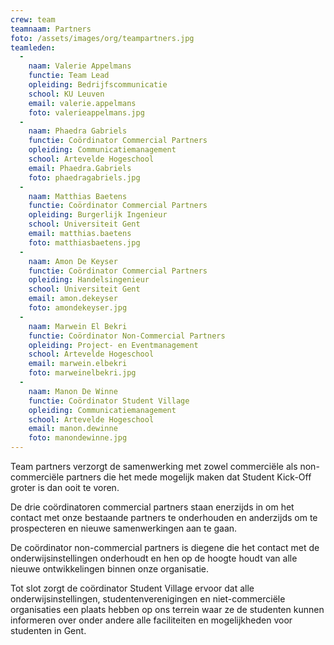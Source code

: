 ```yaml
---
crew: team
teamnaam: Partners
foto: /assets/images/org/teampartners.jpg
teamleden:
  -
    naam: Valerie Appelmans
    functie: Team Lead
    opleiding: Bedrijfscommunicatie
    school: KU Leuven
    email: valerie.appelmans
    foto: valerieappelmans.jpg
  -
    naam: Phaedra Gabriels
    functie: Coördinator Commercial Partners
    opleiding: Communicatiemanagement
    school: Artevelde Hogeschool
    email: Phaedra.Gabriels
    foto: phaedragabriels.jpg
  -
    naam: Matthias Baetens
    functie: Coördinator Commercial Partners
    opleiding: Burgerlijk Ingenieur
    school: Universiteit Gent
    email: matthias.baetens
    foto: matthiasbaetens.jpg
  -
    naam: Amon De Keyser
    functie: Coördinator Commercial Partners
    opleiding: Handelsingenieur
    school: Universiteit Gent
    email: amon.dekeyser
    foto: amondekeyser.jpg
  -
    naam: Marwein El Bekri
    functie: Coördinator Non-Commercial Partners
    opleiding: Project- en Eventmanagement
    school: Artevelde Hogeschool
    email: marwein.elbekri
    foto: marweinelbekri.jpg
  -
    naam: Manon De Winne
    functie: Coördinator Student Village
    opleiding: Communicatiemanagement
    school: Artevelde Hogeschool
    email: manon.dewinne
    foto: manondewinne.jpg
---
```


Team partners verzorgt de samenwerking met zowel commerciële als non-commerciële partners die het mede mogelijk maken dat Student Kick-Off groter is dan ooit te voren.


De drie coördinatoren commercial partners staan enerzijds in om het contact met onze bestaande partners te onderhouden en anderzijds om te prospecteren en nieuwe samenwerkingen aan te gaan.


De coördinator non-commercial partners is diegene die het contact met de onderwijsinstellingen onderhoudt en hen op de hoogte houdt van alle nieuwe ontwikkelingen binnen onze organisatie.


Tot slot zorgt de coördinator Student Village ervoor dat alle onderwijsinstellingen, studentenverenigingen en niet-commerciële organisaties een plaats hebben op ons terrein waar ze de studenten kunnen informeren over onder andere alle faciliteiten en mogelijkheden voor studenten in Gent.
